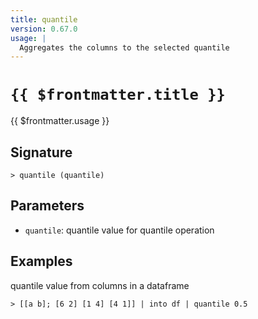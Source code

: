 ```yaml
---
title: quantile
version: 0.67.0
usage: |
  Aggregates the columns to the selected quantile
---
```


# <code>{{ $frontmatter.title }}</code>

<div style='white-space: pre-wrap;'>{{ $frontmatter.usage }}</div>

## Signature

```> quantile (quantile)```

## Parameters

 -  `quantile`: quantile value for quantile operation

## Examples

quantile value from columns in a dataframe
```shell
> [[a b]; [6 2] [1 4] [4 1]] | into df | quantile 0.5
```
